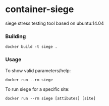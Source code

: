 # container-siege
siege stress testing tool based on ubuntu:14.04

### Building
```
docker build -t siege .
```

### Usage
To show valid parameters/help:
```
docker run --rm siege
```
To run siege for a specific site:
```
docker run --rm siege [attibutes] [site]
```
